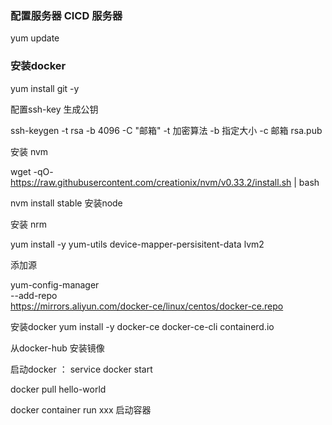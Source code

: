 <!--
 * @Author: your name
 * @Date: 2022-03-27 15:05:04
 * @LastEditTime: 2022-04-09 20:29:38
 * @LastEditors: Please set LastEditors
 * @Description: 打开koroFileHeader查看配置 进行设置: https://github.com/OBKoro1/koro1FileHeader/wiki/%E9%85%8D%E7%BD%AE
 * @FilePath: /nginx-docker/vue-webhook/README.md
-->

### 配置服务器  CICD 服务器
yum update

### 安装docker

yum install git -y 

<!-- yum install -y openssl openssh-server -->

配置ssh-key 生成公钥

ssh-keygen -t rsa -b 4096 -C "邮箱"
-t 加密算法
-b 指定大小
-c 邮箱
rsa.pub

安装  nvm

wget -qO- https://raw.githubusercontent.com/creationix/nvm/v0.33.2/install.sh | bash

nvm install stable 安装node

安装 nrm 

yum install -y yum-utils device-mapper-persisitent-data lvm2

添加源

yum-config-manager \
    --add-repo \
    https://mirrors.aliyun.com/docker-ce/linux/centos/docker-ce.repo

安装docker 
 yum install -y docker-ce docker-ce-cli containerd.io


从docker-hub 安装镜像


启动docker ：  service docker start

docker pull hello-world

docker container run xxx 启动容器

